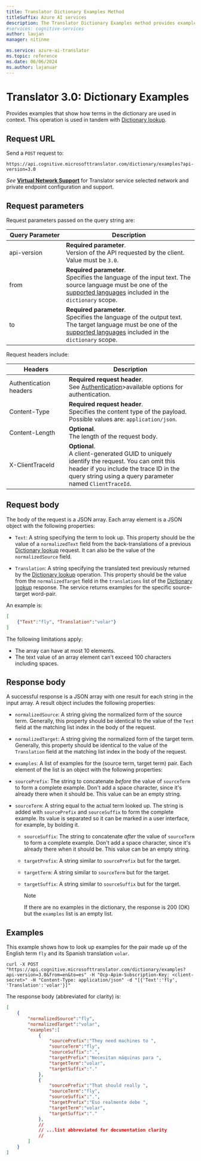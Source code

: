 ```yaml
---
title: Translator Dictionary Examples Method
titleSuffix: Azure AI services
description: The Translator Dictionary Examples method provides examples that show how terms in the dictionary are used in context.
#services: cognitive-services
author: laujan
manager: nitinme

ms.service: azure-ai-translator
ms.topic: reference
ms.date: 06/06/2024
ms.author: lajanuar
---
```

<!-- markdownlint-disable MD033 -->

# Translator 3.0: Dictionary Examples

Provides examples that show how terms in the dictionary are used in context. This operation is used in tandem with [Dictionary lookup](dictionary-lookup.md).

## Request URL

Send a `POST` request to:

```HTTP
https://api.cognitive.microsofttranslator.com/dictionary/examples?api-version=3.0
```

_See_ [**Virtual Network Support**](reference.md#virtual-network-support) for Translator service selected network and private endpoint configuration and support.

## Request parameters

Request parameters passed on the query string are:

| Query Parameter | Description |
| --------- | ----------- |
| api-version <img width=200/> | **Required parameter**.<br>Version of the API requested by the client. Value must be `3.0`. |
| from | **Required parameter**.<br>Specifies the language of the input text. The source language must be one of the [supported languages](languages.md) included in the `dictionary` scope. |
| to | **Required parameter**.<br>Specifies the language of the output text. The target language must be one of the [supported languages](languages.md) included in the `dictionary` scope.  |

Request headers include:

| Headers  | Description |
| ------ | ----------- |
| Authentication headers <img width=200/>  | **Required request header**.<br>See [Authentication](reference.md#authentication)>available options for authentication</a>. |
| Content-Type | **Required request header**.<br>Specifies the content type of the payload. Possible values are: `application/json`. |
| Content-Length   | **Optional**.<br>The length of the request body. |
| X-ClientTraceId   | **Optional**.<br>A client-generated GUID to uniquely identify the request. You can omit this header if you include the trace ID in the query string using a query parameter named `ClientTraceId`. |

## Request body

The body of the request is a JSON array. Each array element is a JSON object with the following properties:

* `Text`: A string specifying the term to look up. This property should be the value of a `normalizedText` field from the back-translations of a previous [Dictionary lookup](dictionary-lookup.md) request. It can also be the value of the `normalizedSource` field.

* `Translation`: A string specifying the translated text previously returned by the [Dictionary lookup](dictionary-lookup.md) operation. This property should be the value from the `normalizedTarget` field in the `translations` list of the [Dictionary lookup](dictionary-lookup.md) response. The service returns examples for the specific source-target word-pair.

An example is:

```json
[
    {"Text":"fly", "Translation":"volar"}
]
```

The following limitations apply:

* The array can have at most 10 elements.
* The text value of an array element can't exceed 100 characters including spaces.

## Response body

A successful response is a JSON array with one result for each string in the input array. A result object includes the following properties:

* `normalizedSource`: A string giving the normalized form of the source term. Generally, this property should be identical to the value of the `Text` field at the matching list index in the body of the request.

* `normalizedTarget`: A string giving the normalized form of the target term. Generally, this property should be identical to the value of the `Translation` field at the matching list index in the body of the request.

* `examples`: A list of examples for the (source term, target term) pair. Each element of the list is an object with the following properties:

* `sourcePrefix`: The string to concatenate _before_ the value of `sourceTerm` to form a complete example. Don't add a space character, since it's already there when it should be. This value can be an empty string.

* `sourceTerm`: A string equal to the actual term looked up. The string is added with `sourcePrefix` and `sourceSuffix` to form the complete example. Its value is separated so it can be marked in a user interface, for example, by bolding it.

  * `sourceSuffix`: The string to concatenate _after_ the value of `sourceTerm` to form a complete example. Don't add a space character, since it's already there when it should be. This value can be an empty string.

  * `targetPrefix`: A string similar to `sourcePrefix` but for the target.

  * `targetTerm`: A string similar to `sourceTerm` but for the target.

  * `targetSuffix`: A string similar to `sourceSuffix` but for the target.

    > [!NOTE]
    > If there are no examples in the dictionary, the response is 200 (OK) but the `examples` list is an empty list.

## Examples

This example shows how to look up examples for the pair made up of the English term `fly` and its Spanish translation `volar`.

```curl
curl -X POST "https://api.cognitive.microsofttranslator.com/dictionary/examples?api-version=3.0&from=en&to=es" -H "Ocp-Apim-Subscription-Key: <client-secret>" -H "Content-Type: application/json" -d "[{'Text':'fly', 'Translation':'volar'}]"
```

The response body (abbreviated for clarity) is:

```json
[
    {
        "normalizedSource":"fly",
        "normalizedTarget":"volar",
        "examples":[
            {
                "sourcePrefix":"They need machines to ",
                "sourceTerm":"fly",
                "sourceSuffix":".",
                "targetPrefix":"Necesitan máquinas para ",
                "targetTerm":"volar",
                "targetSuffix":"."
            },
            {
                "sourcePrefix":"That should really ",
                "sourceTerm":"fly",
                "sourceSuffix":".",
                "targetPrefix":"Eso realmente debe ",
                "targetTerm":"volar",
                "targetSuffix":"."
            },
            //
            // ...list abbreviated for documentation clarity
            //
        ]
    }
]
```
